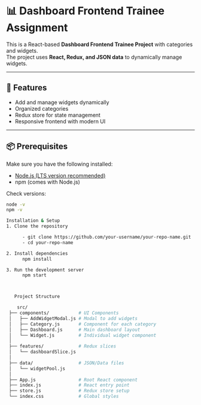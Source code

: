 # 📊 Dashboard Frontend Trainee Assignment

This is a React-based **Dashboard  Frontend Trainee Project** with categories and widgets.  
The project uses **React, Redux, and JSON data** to dynamically manage widgets.

---

## 🚀 Features
- Add and manage widgets dynamically
- Organized categories
- Redux store for state management
- Responsive frontend with modern UI

---

## 📦 Prerequisites
Make sure you have the following installed:

- [Node.js (LTS version recommended)](https://nodejs.org/)
- npm (comes with Node.js)

Check versions:
```bash
node -v
npm -v

Installation & Setup
1. Clone the repository

      - git clone https://github.com/your-username/your-repo-name.git
      - cd your-repo-name

2. Install dependencies
      npm install

3. Run the development server
      npm start



   Project Structure

    src/
 ├── components/           # UI Components
 │   ├── AddWidgetModal.js # Modal to add widgets
 │   ├── Category.js       # Component for each category
 │   ├── Dashboard.js      # Main dashboard layout
 │   └── Widget.js         # Individual widget component
 │
 ├── features/             # Redux slices
 │   └── dashboardSlice.js
 │
 ├── data/                 # JSON/Data files
 │   └── widgetPool.js
 │
 ├── App.js                # Root React component
 ├── index.js              # React entry point
 ├── store.js              # Redux store setup
 └── index.css             # Global styles



